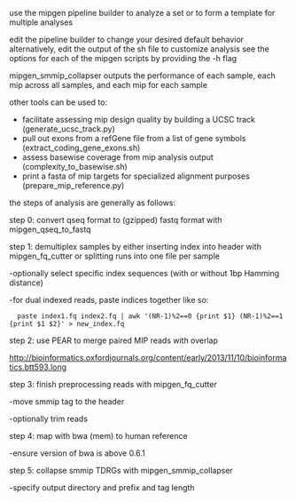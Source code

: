 use the mipgen pipeline builder to analyze a set or to form a template for multiple analyses

edit the pipeline builder to change your desired default behavior
alternatively, edit the output of the sh file to customize analysis
see the options for each of the mipgen scripts by providing the -h flag

mipgen_smmip_collapser outputs the performance of each sample, each mip across all samples, and each mip for each sample

other tools can be used to:
- facilitate assessing mip design quality by building a UCSC track (generate_ucsc_track.py)
- pull out exons from a refGene file from a list of gene symbols (extract_coding_gene_exons.sh)
- assess basewise coverage from mip analysis output (complexity_to_basewise.sh)
- print a fasta of mip targets for specialized alignment purposes (prepare_mip_reference.py)

the steps of analysis are generally as follows:

step 0:
convert qseq format to (gzipped) fastq format with mipgen_qseq_to_fastq

step 1:
demultiplex samples by either inserting index into header with mipgen_fq_cutter or splitting runs into one file per sample

-optionally select specific index sequences (with or without 1bp Hamming distance)

-for dual indexed reads, paste indices together like so:

```
  paste index1.fq index2.fq | awk '(NR-1)%2==0 {print $1} (NR-1)%2==1 {print $1 $2}' > new_index.fq
```

step 2:
use PEAR to merge paired MIP reads with overlap

http://bioinformatics.oxfordjournals.org/content/early/2013/11/10/bioinformatics.btt593.long

step 3:
finish preprocessing reads with mipgen_fq_cutter

-move smmip tag to the header

-optionally trim reads

step 4:
map with bwa (mem) to human reference

-ensure version of bwa is above 0.6.1

step 5:
collapse smmip TDRGs with mipgen_smmip_collapser

-specify output directory and prefix and tag length

